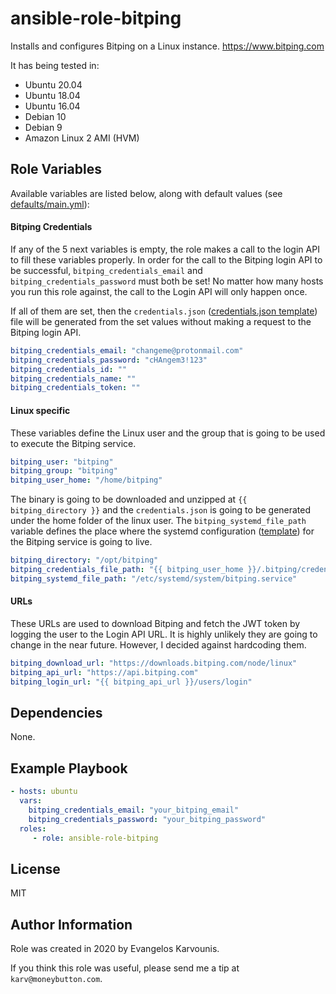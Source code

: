 ansible-role-bitping
=========

Installs and configures Bitping on a Linux instance. https://www.bitping.com

It has being tested in:
- Ubuntu 20.04
- Ubuntu 18.04
- Ubuntu 16.04
- Debian 10
- Debian 9
- Amazon Linux 2 AMI (HVM)

Role Variables
--------------

Available variables are listed below, along with default values (see [defaults/main.yml](defaults/main.yml)):

#### Bitping Credentials

If any of the 5 next variables is empty, the role makes a call to the login API to fill these variables properly.
In order for the call to the Bitping login API to be successful, `bitping_credentials_email` and `bitping_credentials_password` must both be set!
No matter how many hosts you run this role against, the call to the Login API will only happen once.

If all of them are set, then the `credentials.json` ([credentials.json template](templates/credentials.json.j2)) file will be generated from the set values without making a request to the Bitping login API.

```yaml
bitping_credentials_email: "changeme@protonmail.com"
bitping_credentials_password: "cHAngem3!123"
bitping_credentials_id: ""
bitping_credentials_name: ""
bitping_credentials_token: ""
```

#### Linux specific

These variables define the Linux user and the group that is going to be used to execute the Bitping service.

```yaml
bitping_user: "bitping"
bitping_group: "bitping"
bitping_user_home: "/home/bitping"
```

The binary is going to be downloaded and unzipped at `{{ bitping_directory }}` and the `credentials.json` is going to be 
generated under the home folder of the linux user. 
The `bitping_systemd_file_path` variable defines the place where the systemd configuration ([template](templates/credentials.json.j2)) for the Bitping service is going to live.

```yaml
bitping_directory: "/opt/bitping"
bitping_credentials_file_path: "{{ bitping_user_home }}/.bitping/credentials.json"
bitping_systemd_file_path: "/etc/systemd/system/bitping.service"
```

#### URLs

These URLs are used to download Bitping and fetch the JWT token by logging the user to the Login API URL.
It is highly unlikely they are going to change in the near future. However, I decided against hardcoding them.
 
```yaml
bitping_download_url: "https://downloads.bitping.com/node/linux"
bitping_api_url: "https://api.bitping.com"
bitping_login_url: "{{ bitping_api_url }}/users/login"
```

Dependencies
------------

None.

Example Playbook
----------------

```yaml
- hosts: ubuntu
  vars:
    bitping_credentials_email: "your_bitping_email"
    bitping_credentials_password: "your_bitping_password"
  roles:
     - role: ansible-role-bitping
```

License
-------

MIT

Author Information
------------------

Role was created in 2020 by Evangelos Karvounis.

If you think this role was useful, please send me a tip at `karv@moneybutton.com`.
